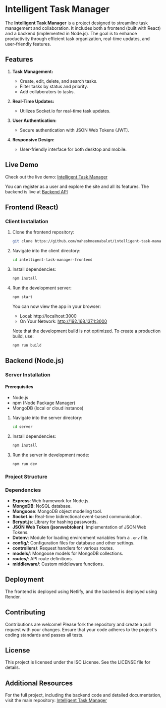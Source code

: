 # Intelligent Task Manager

The **Intelligent Task Manager** is a project designed to streamline task management and collaboration. It includes both a frontend (built with React) and a backend (implemented in Node.js). The goal is to enhance productivity through efficient task organization, real-time updates, and user-friendly features.

## Features

1. **Task Management:**
   - Create, edit, delete, and search tasks.
   - Filter tasks by status and priority.
   - Add collaborators to tasks.

2. **Real-Time Updates:**
   - Utilizes Socket.io for real-time task updates.

3. **User Authentication:**
   - Secure authentication with JSON Web Tokens (JWT).

4. **Responsive Design:**
   - User-friendly interface for both desktop and mobile.

## Live Demo

Check out the live demo: [Intelligent Task Manager](https://intelligent-task-manager.netlify.app/)

You can register as a user and explore the site and all its features. The backend is live at [Backend API](https://intelligent-task-manager-2.onrender.com)

## Frontend (React)

### Client Installation

1. Clone the frontend repository:

    ```bash
    git clone https://github.com/maheshmeenabalot/intelligent-task-manager-frontend
    ```

2. Navigate into the client directory:

    ```bash
    cd intelligent-task-manager-frontend
    ```

3. Install dependencies:

    ```bash
    npm install
    ```

4. Run the development server:

    ```bash
    npm start
    ```

    You can now view the app in your browser:

    - Local: http://localhost:3000
    - On Your Network: http://192.168.137.1:3000

    Note that the development build is not optimized. To create a production build, use:

    ```bash
    npm run build
    ```

## Backend (Node.js)

### Server Installation
#### Prerequisites

- Node.js
- npm (Node Package Manager)
- MongoDB (local or cloud instance)

1. Navigate into the server directory:

    ```bash
    cd server
    ```

2. Install dependencies:

    ```bash
    npm install
    ```

3. Run the server in development mode:

    ```bash
    npm run dev
    ```

### Project Structure


### Dependencies

- **Express**: Web framework for Node.js.
- **MongoDB**: NoSQL database.
- **Mongoose**: MongoDB object modeling tool.
- **Socket.io**: Real-time bidirectional event-based communication.
- **Bcrypt.js**: Library for hashing passwords.
- **JSON Web Token (jsonwebtoken)**: Implementation of JSON Web Tokens.
- **Dotenv**: Module for loading environment variables from a `.env` file.
- **config/**: Configuration files for database and other settings.
- **controllers/**: Request handlers for various routes.
- **models/**: Mongoose models for MongoDB collections.
- **routes/**: API route definitions.
- **middleware/**: Custom middleware functions.

## Deployment

The frontend is deployed using Netlify, and the backend is deployed using Render.

## Contributing

Contributions are welcome! Please fork the repository and create a pull request with your changes. Ensure that your code adheres to the project's coding standards and passes all tests.

## License

This project is licensed under the ISC License. See the LICENSE file for details.

## Additional Resources

For the full project, including the backend code and detailed documentation, visit the main repository: [Intelligent Task Manager](https://github.com/maheshmeenabalot/intelligent-task-manager)

